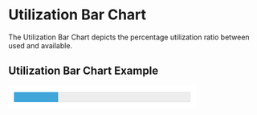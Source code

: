 # Utilization Bar Chart

The Utilization Bar Chart depicts the percentage utilization ratio between used and available.


## Utilization Bar Chart Example
![Utilization Bar Chart Example](img/utilization-bar-chart.png)
